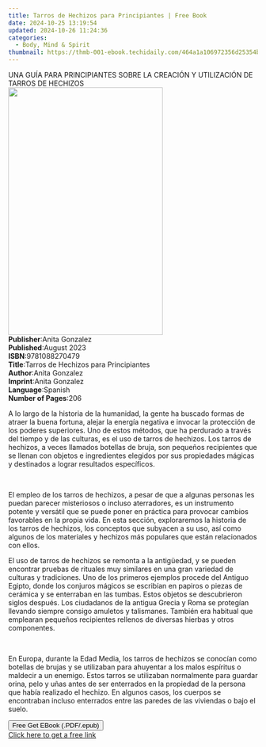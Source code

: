 ```yaml
---
title: Tarros de Hechizos para Principiantes | Free Book
date: 2024-10-25 13:19:54
updated: 2024-10-26 11:24:36
categories:
  - Body, Mind & Spirit
thumbnail: https://thmb-001-ebook.techidaily.com/464a1a106972356d25354b3fdba53afa7a4c3cbad0c467b1ef54b0c555571ce3.jpg
---
```

<main id="book-container">
  <div class="flex flex-col">
    <div class="book-brief flex-1 py-6 px-4 sm:p-6 md:py-10 md:px-8">
      <!-- brief-->
      <div class="book-brief-main">
        UNA GUÍA PARA PRINCIPIANTES SOBRE LA CREACIÓN Y UTILIZACIÓN DE TARROS DE
        HECHIZOS
      </div>
    </div>
    <div
      class="book-meta-info flex-1 grid gap-4 col-start-1 col-end-3 row-start-1 sm:mb-6 sm:grid-cols-4 lg:gap-6 lg:col-start-2 lg:row-end-6 lg:row-span-6 lg:mb-0"
    >
      <div
        class="book-meta-info-left place-content-center mt-4 p-4 text-sm leading-6 col-start-2 col-span-2 dark:text-slate-400"
      >
        <img
          class="w-full h-500 object-cover rounded-lg sm:h-255 sm:col-span-2 lg:col-span-full"
          src="https://img-001-ebook.techidaily.com/5f689d659828bccb17765e6b7b541e5369fb9f4c60da433ef43bd9de8b0d7aa3.jpg"
          alt=""
          width="312"
          height="500"
        />
      </div>
      <div
        class="book-meta-info-right mt-2 col-start-1 row-start-2 col-span-3 self-center"
      >
        <!-- meta data  -->
        <div class="flex flex-col px-4 md:px-8">
          <div class="flex-1">
            <strong>Publisher</strong>:<span class="px-2">Anita Gonzalez</span>
          </div>
          <div class="flex-1">
            <strong>Published</strong>:<span class="px-2">August 2023</span>
          </div>
          <div class="flex-1">
            <strong>ISBN</strong>:<span class="px-2">9781088270479</span>
          </div>
          <div class="flex-1">
            <strong>Title</strong>:<span class="px-2"
              >Tarros de Hechizos para Principiantes</span
            >
          </div>
          <div class="flex-1">
            <strong>Author</strong>:<span class="px-2">Anita Gonzalez</span>
          </div>
          <div class="flex-1">
            <strong>Imprint</strong>:<span class="px-2">Anita Gonzalez</span>
          </div>
          <div class="flex-1">
            <strong>Language</strong>:<span class="px-2">Spanish</span>
          </div>
          <div class="flex-1">
            <strong>Number of Pages</strong>:<span class="px-2">206</span>
          </div>
        </div>
      </div>
    </div>
    <div class="book-description flex-1 py-6 px-4 sm:p-6 md:py-10 md:px-8">
      <div class="book-description-main">
        <div accordion-content="" id="description">
          <p>
            A lo largo de la historia de la humanidad, la gente ha buscado
            formas de atraer la buena fortuna, alejar la energía negativa e
            invocar la protección de los poderes superiores. Uno de estos
            métodos, que ha perdurado a través del tiempo y de las culturas, es
            el uso de tarros de hechizos. Los tarros de hechizos, a veces
            llamados botellas de bruja, son pequeños recipientes que se llenan
            con objetos e ingredientes elegidos por sus propiedades mágicas y
            destinados a lograr resultados específicos.&nbsp;
          </p>
          <p><br /></p>
          <p>
            El empleo de los tarros de hechizos, a pesar de que a algunas
            personas les puedan parecer misteriosos o incluso aterradores, es un
            instrumento potente y versátil que se puede poner en práctica para
            provocar cambios favorables en la propia vida. En esta sección,
            exploraremos la historia de los tarros de hechizos, los conceptos
            que subyacen a su uso, así como algunos de los materiales y hechizos
            más populares que están relacionados con ellos.
          </p>
          <p>
            El uso de tarros de hechizos se remonta a la antigüedad, y se pueden
            encontrar pruebas de rituales muy similares en una gran variedad de
            culturas y tradiciones. Uno de los primeros ejemplos procede del
            Antiguo Egipto, donde los conjuros mágicos se escribían en papiros o
            piezas de cerámica y se enterraban en las tumbas. Estos objetos se
            descubrieron siglos después. Los ciudadanos de la antigua Grecia y
            Roma se protegían llevando siempre consigo amuletos y talismanes.
            También era habitual que emplearan pequeños recipientes rellenos de
            diversas hierbas y otros componentes.&nbsp;
          </p>
          <p><br /></p>
          <p>
            En Europa, durante la Edad Media, los tarros de hechizos se conocían
            como botellas de brujas y se utilizaban para ahuyentar a los malos
            espíritus o maldecir a un enemigo. Estos tarros se utilizaban
            normalmente para guardar orina, pelo y uñas antes de ser enterrados
            en la propiedad de la persona que había realizado el hechizo. En
            algunos casos, los cuerpos se encontraban incluso enterrados entre
            las paredes de las viviendas o bajo el suelo.&nbsp;
          </p>
        </div>
        <div class="accordion-fader"></div>
      </div>
    </div>
    <div class="book-excerpts flex-1 py-6 px-4 sm:p-6 md:py-10 md:px-8"></div>
    <div
      class="book-about-author flex-1 py-6 px-4 sm:p-6 md:py-10 md:px-8"
    ></div>
    <div class="book-free-get flex-1 py-6 px-4 sm:p-6 md:py-10 md:px-8">
      <button
        id="btn-free-get"
        class="bg-blue-500 hover:bg-blue-700 text-white font-bold py-2 px-4 rounded"
      >
        Free Get EBook (.PDF/.epub)
      </button>
      <div id="countdown-display" class="px-2 text-lg mt-2"></div>
      <a
        id="free-link"
        class="hidden bg-blue-500 hover:bg-blue-700 text-white font-bold py-2 px-4 rounded"
        href="https://www.ebooks.com/en-us/book/211031807/tarros-de-hechizos-para-principiantes/anita-gonzalez/"
        target="_blank"
        >Click here to get a free link</a
      >
    </div>
    <script>
      let countdownTime = 0;
      let countdownInterval = null;
      document
        .getElementById('btn-free-get')
        .addEventListener('click', startCountdown);
      function startCountdown() {
        countdownTime = new Date().getTime() + 60000 * 3;
        countdownInterval = setInterval(updateCountdown, 1000);
        document.getElementById('btn-free-get').disabled = true;
        document
          .getElementById('btn-free-get')
          .classList.add('bg-gray-500', 'cursor-not-allowed');
      }
      function updateCountdown() {
        let currentTime = new Date().getTime();
        let timeLeft = countdownTime - currentTime;
        let secondsLeft = Math.floor(timeLeft / 1000);
        document.getElementById('countdown-display').innerHTML =
          `Remaining time: ${secondsLeft} seconds.`;
        if (secondsLeft <= 0) {
          clearInterval(countdownInterval);
          document.getElementById('btn-free-get').classList.add('hidden');
          document.getElementById('free-link').classList.remove('hidden');
          document.getElementById('countdown-display').innerHTML = '';
        }
      }
    </script>
  </div>
</main>
